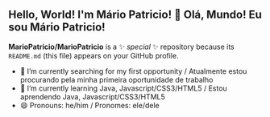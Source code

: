 ## Hello, World! I'm Mário Patricio! 👋 Olá, Mundo! Eu sou Mário Patricio!

**MarioPatricio/MarioPatricio** is a ✨ _special_ ✨ repository because its `README.md` (this file) appears on your GitHub profile.

- 🔭 I’m currently searching for my first opportunity / Atualmente estou procurando pela minha primeira oportunidade de trabalho
- 🌱 I’m currently learning Java, Javascript/CSS3/HTML5 / Estou aprendendo Java, Javascript/CSS3/HTML5
- 😄 Pronouns: he/him / Pronomes: ele/dele
